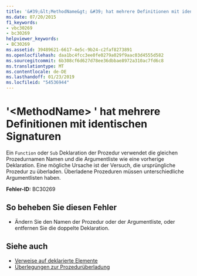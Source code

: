 ```yaml
---
title: '&#39;&lt;MethodName&gt; &#39; hat mehrere Definitionen mit identischen Signaturen'
ms.date: 07/20/2015
f1_keywords:
- vbc30269
- bc30269
helpviewer_keywords:
- BC30269
ms.assetid: 39489621-6617-4e5c-9b24-c2faf8273891
ms.openlocfilehash: daa1bc4fcc3ee0fe0279a029f9aac03d4555d582
ms.sourcegitcommit: 6b308cf6d627d78ee36dbbae8972a310ac7fd6c8
ms.translationtype: MT
ms.contentlocale: de-DE
ms.lasthandoff: 01/23/2019
ms.locfileid: "54536944"
---
```

# <a name="39ltmethodnamegt39-has-multiple-definitions-with-identical-signatures"></a>&#39;&lt;MethodName&gt; &#39; hat mehrere Definitionen mit identischen Signaturen
Ein `Function` oder `Sub` Deklaration der Prozedur verwendet die gleichen Prozedurnamen Namen und die Argumentliste wie eine vorherige Deklaration. Eine mögliche Ursache ist der Versuch, die ursprüngliche Prozedur zu überladen. Überladene Prozeduren müssen unterschiedliche Argumentlisten haben.  
  
 **Fehler-ID:** BC30269  
  
## <a name="to-correct-this-error"></a>So beheben Sie diesen Fehler  
  
-   Ändern Sie den Namen der Prozedur oder der Argumentliste, oder entfernen Sie die doppelte Deklaration.  
  
## <a name="see-also"></a>Siehe auch
- [Verweise auf deklarierte Elemente](../../../visual-basic/programming-guide/language-features/declared-elements/references-to-declared-elements.md)
- [Überlegungen zur Prozedurüberladung](../../../visual-basic/programming-guide/language-features/procedures/considerations-in-overloading-procedures.md)
